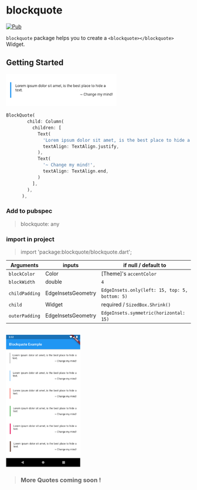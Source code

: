# blockquote

[![Pub](https://img.shields.io/pub/v/blockquote.svg?style=flat-square)](https://pub.dartlang.org/packages/blockquote)

`blockquote` package helps you to create a `<blockquote></blockquote>` Widget.

## Getting Started

<img src='https://raw.githubusercontent.com/bharathraj-e/blockquote/master/img/single.png' width='60%' >

``` dart
BlockQuote(
        child: Column(
          children: [
            Text(
              'Lorem ipsum dolor sit amet, is the best place to hide a text.',
              textAlign: TextAlign.justify,
            ),
            Text(
              '~ Change my mind!',
              textAlign: TextAlign.end,
            )
          ],
        ),
      ),
```

### Add to pubspec 
> blockquote: any
### import in project
> import 'package:blockquote/blockquote.dart';

| Arguments      | inputs             | if null / default to                           |
|----------------|--------------------|------------------------------------------------|
| `blockColor`   | Color              | [Theme]'s `accentColor`                        |
| `blockWidth`   | double             | `4`                                            |
| `childPadding` | EdgeInsetsGeometry | `EdgeInsets.only(left: 15, top: 5, bottom: 5)` |
| `child`        | Widget             | required / `SizedBox.Shrink()`                 |
| `outerPadding` | EdgeInsetsGeometry | `EdgeInsets.symmetric(horizontal: 15)`         |

<br>
<img src='https://raw.githubusercontent.com/bharathraj-e/blockquote/master/img/multiple.png' width='40%' >

>### More Quotes coming soon ! 
